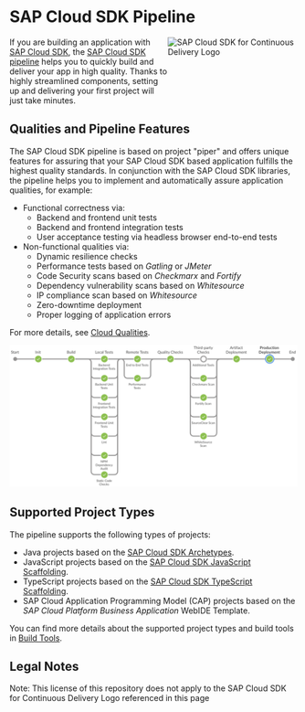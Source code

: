 # SAP Cloud SDK Pipeline

<img src="https://help.sap.com/doc/6c02295dfa8f47cf9c08a19f2e172901/1.0/en-US/logo-for-cd.svg" alt="SAP Cloud SDK for Continuous Delivery Logo" height="122.92" width="226.773" align="right"/></a>

If you are building an application with [SAP Cloud SDK](https://community.sap.com/topics/cloud-sdk), the [SAP Cloud SDK pipeline](https://github.com/SAP/cloud-s4-sdk-pipeline) helps you to quickly build and deliver your app in high quality.
Thanks to highly streamlined components, setting up and delivering your first project will just take minutes.

## Qualities and Pipeline Features

The SAP Cloud SDK pipeline is based on project "piper" and offers unique features for assuring that your SAP Cloud SDK based application fulfills the highest quality standards.
In conjunction with the SAP Cloud SDK libraries, the pipeline helps you to implement and automatically assure application qualities, for example:

* Functional correctness via:
    * Backend and frontend unit tests
    * Backend and frontend integration tests
    * User acceptance testing via headless browser end-to-end tests
* Non-functional qualities via:
    * Dynamic resilience checks
    * Performance tests based on *Gatling* or *JMeter*
    * Code Security scans based on *Checkmarx* and *Fortify*
    * Dependency vulnerability scans based on *Whitesource*
    * IP compliance scan based on *Whitesource*
    * Zero-downtime deployment
    * Proper logging of application errors

For more details, see [Cloud Qualities](cloud-qualities).

![Screenshot of SAP Cloud SDK Pipeline](../../images/cloud-sdk-pipeline.png)

## Supported Project Types

The pipeline supports the following types of projects:

* Java projects based on the [SAP Cloud SDK Archetypes](https://mvnrepository.com/artifact/com.sap.cloud.sdk.archetypes).
* JavaScript projects based on the [SAP Cloud SDK JavaScript Scaffolding](https://github.com/SAP/cloud-s4-sdk-examples/tree/scaffolding-js).
* TypeScript projects based on the [SAP Cloud SDK TypeScript Scaffolding](https://github.com/SAP/cloud-s4-sdk-examples/tree/scaffolding-ts).
* SAP Cloud Application Programming Model (CAP) projects based on the _SAP Cloud Platform Business Application_ WebIDE Template.

You can find more details about the supported project types and build tools in [Build Tools](build-tools).

## Legal Notes

Note: This license of this repository does not apply to the SAP Cloud SDK for Continuous Delivery Logo referenced in this page
